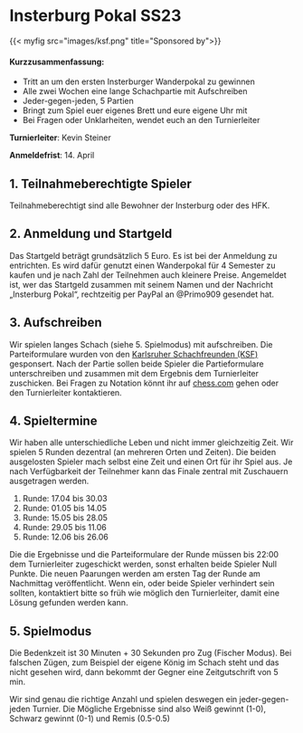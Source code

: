 # Insterburg Pokal SS23 

{{< myfig src="images/ksf.png" title="Sponsored by">}}


#### Kurzzusammenfassung:

* Tritt an um den ersten Insterburger Wanderpokal zu gewinnen
* Alle zwei Wochen eine lange Schachpartie mit Aufschreiben
* Jeder-gegen-jeden, 5 Partien
* Bringt zum Spiel euer eigenes Brett und eure eigene Uhr mit
* Bei Fragen oder Unklarheiten, wendet euch an den Turnierleiter

**Turnierleiter**: Kevin Steiner 

**Anmeldefrist**: 14. April


## 1. Teilnahmeberechtigte Spieler
Teilnahmeberechtigt sind alle Bewohner der Insterburg oder des HFK.

## 2. Anmeldung und Startgeld
Das Startgeld beträgt grundsätzlich 5 Euro. Es ist bei der Anmeldung zu entrichten. Es wird dafür genutzt einen Wanderpokal für 4 Semester zu kaufen und je nach Zahl der Teilnehmen auch kleinere Preise. Angemeldet ist, wer das Startgeld zusammen mit seinem Namen und der Nachricht „Insterburg Pokal“, rechtzeitig per PayPal an @Primo909 gesendet hat.

## 3. Aufschreiben
Wir spielen langes Schach (siehe 5. Spielmodus) mit aufschreiben. Die Parteiformulare wurden von den [Karlsruher Schachfreunden (KSF)](https://www.ksf1853.de/) gesponsert. Nach der Partie sollen beide Spieler die Partieformulare unterschreiben und zusammen mit dem Ergebnis dem Turnierleiter zuschicken. Bei Fragen zu Notation könnt ihr auf [chess.com](https://www.chess.com/de/terms/schach-notation#readalgebraic) gehen oder den Turnierleiter kontaktieren.

## 4. Spieltermine
Wir haben alle unterschiedliche Leben und nicht immer gleichzeitig Zeit. Wir spielen 5 Runden dezentral (an mehreren Orten und Zeiten). Die beiden ausgelosten Spieler mach selbst eine Zeit und einen Ort für ihr Spiel aus. Je nach Verfügbarkeit der Teilnehmer kann das Finale zentral mit Zuschauern ausgetragen werden.

1. Runde: 17.04 bis 30.03
2. Runde: 01.05 bis 14.05
3. Runde: 15.05 bis 28.05
4. Runde: 29.05 bis 11.06
5. Runde: 12.06 bis 26.06

Die die Ergebnisse und die Parteiformulare der Runde müssen bis 22:00 dem Turnierleiter zugeschickt werden, sonst erhalten beide Spieler Null Punkte. Die neuen Paarungen werden am ersten Tag der Runde am Nachmittag veröffentlicht. Wenn ein, oder beide Spieler verhindert sein sollten, kontaktiert bitte so früh wie möglich den Turnierleiter, damit eine Lösung gefunden werden kann.

## 5. Spielmodus
Die Bedenkzeit ist 30 Minuten + 30 Sekunden pro Zug (Fischer Modus). Bei falschen Zügen, zum Beispiel der eigene König im Schach steht und das nicht gesehen wird, dann bekommt der Gegner eine Zeitgutschrift von 5 min.

Wir sind genau die richtige Anzahl und spielen deswegen ein jeder-gegen-jeden Turnier. Die Mögliche Ergebnisse sind also Weiß gewinnt (1-0), Schwarz gewinnt (0-1) und Remis (0.5-0.5)





